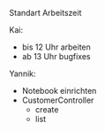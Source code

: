 Standart Arbeitszeit

Kai:
- bis 12 Uhr arbeiten
- ab 13 Uhr bugfixes

Yannik:
- Notebook einrichten
- CustomerController
  - create
  - list
